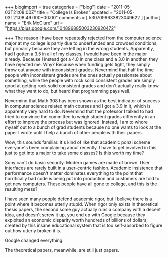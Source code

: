 +++
blogimport = true
categories = ["blog"]
date = "2011-05-03T21:08:00Z"
title = "College Is Broken"
updated = "2011-05-03T21:08:49.000+00:00"
comments = [ 5307099633823049622 ]
[author]
name = "Erik McClure"
uri = "https://plus.google.com/104896885003230920472"

+++
The reason I have been repeatedly rejected from the computer science major at my college is partly due to underfunded and crowded conditions, but primarily because they are letting in the wrong students. Apparently, had I gotten a 3.5 in all of my classes, I would have been in the major already. Because I instead got a 4.0 in one class and a 3.0 in another, they have rejected me. Why? Because when funding gets tight, they simply throw out anyone with inconsistent grades. Nevermind that half the time people with inconsistent grades are the ones actually passionate about something, while the people with rock solid consistent grades are simply good at getting rock solid consistent grades and don't actually really know what they want to do, but heard that programming pays well.

Nevermind that Math 308 has been shown as the best indicator of success in computer science related math courses and I got a 3.9 in it, which is apparently very hard to do. Nevermind that the professor I talked to had tried to convince the committee to weigh student grades differently in an effort to improve the process but was ignored. Instead, I am to whore myself out to a bunch of grad students because no one wants to look at the paper I wrote until I help a bunch of other people with their papers.

Wow, this sounds familiar. It's kind of like that academic ponzi scheme everyone's been complaining about recently. I have to get involved in this just to get into a major to take some classes? Is this worth my time?

Sony can't do basic security. Modern games are made of brown. User interfaces are rarely built in a user-centric fashion. Academic insistence that performance doesn't matter dominates everything to the point that horrifically bad code is being put into production and customers are told to get new computers. These people have all gone to college, and this is the resulting mess?

I have seen many people defend academic rigor, but I believe there is a point where it becomes utterly stupid. When rigor only exists in theoretical thesis papers, the second some guy actually runs a company with a decent idea, and doesn't screw it up, you end up with Google because they exploited an economic disparity worth hundreds of billions of dollars, created by this insane educational system that is too self-absorbed to figure out how utterly broken it is.

Google changed everything.

The theoretical papers, meanwhile, are still just papers.
